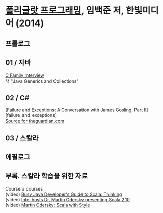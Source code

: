 # [폴리글랏 프로그래밍][homepage], 임백준 저, 한빛미디어 (2014)

[homepage]: http://www.hanbit.co.kr/store/books/look.php?p_code=B3908327977

## 프롤로그

## 01 / 자바

[C Family Interview][c_family_interview]<br>
책 "Java Generics and Collections"

[c_family_interview]: http://www.gotw.ca/publications/c_family_interview.htm

## 02 / C#

[Failure and Exceptions: A Conversation with James Gosling, Part II][failure_and_exceptions]<br>
[Source for theguardian.com][github_guardian_frontend]

[failture_and_exceptions]: http://www.artima.com/intv/solid.html
[github_guardian_frontend]: https://github.com/guardian/frontend

## 03 / 스칼라

## 에필로그

## 부록. 스칼라 학습을 위한 자료

Coursera courses<br>
(video) [Busy Java Developer's Guide to Scala: Thinking][busy_java_developers_guide_to_scala]<br>
(video) [Intel hosts Dr. Martin Odersky presenting Scala 2.10][intel_hosts_dr_martin_odersky_presenting_scala_2_10]<br>
(video) [Martin Odersky: Scala with Style][scala_with_style]

[busy_java_developers_guide_to_scala]: https://www.youtube.com/watch?v=_qRYOayG9SM
[intel_hosts_dr_martin_odersky_presenting_scala_2_10]: https://www.youtube.com/watch?v=hiurd7KaSEI
[scala_with_style]: https://www.youtube.com/watch?v=kkTFx3-duc8

